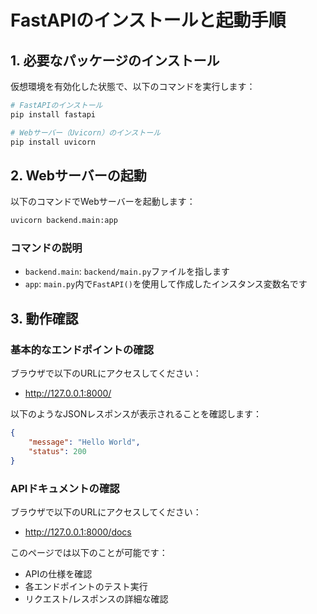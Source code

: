 # FastAPIのインストールと起動手順

## 1. 必要なパッケージのインストール
仮想環境を有効化した状態で、以下のコマンドを実行します：

```bash
# FastAPIのインストール
pip install fastapi

# Webサーバー（Uvicorn）のインストール
pip install uvicorn
```

## 2. Webサーバーの起動
以下のコマンドでWebサーバーを起動します：

```bash
uvicorn backend.main:app
```

### コマンドの説明
- `backend.main`: `backend/main.py`ファイルを指します
- `app`: `main.py`内で`FastAPI()`を使用して作成したインスタンス変数名です

## 3. 動作確認

### 基本的なエンドポイントの確認
ブラウザで以下のURLにアクセスしてください：
- http://127.0.0.1:8000/

以下のようなJSONレスポンスが表示されることを確認します：
```json
{
    "message": "Hello World",
    "status": 200
}
```

### APIドキュメントの確認
ブラウザで以下のURLにアクセスしてください：
- http://127.0.0.1:8000/docs

このページでは以下のことが可能です：
- APIの仕様を確認
- 各エンドポイントのテスト実行
- リクエスト/レスポンスの詳細な確認